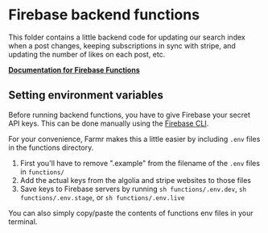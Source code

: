 # Firebase backend functions

This folder contains a little backend code for updating our search index when a post changes, keeping subscriptions in sync with stripe, and updating the number of likes on each post, etc.

**[Documentation for Firebase Functions](https://firebase.google.com/docs/functions/)**

## Setting environment variables

Before running backend functions, you have to give Firebase your secret API keys. This can be done manually using the [Firebase CLI](https://firebase.google.com/docs/functions/config-env).

For your convenience, Farmr makes this a little easier by including `.env` files in the functions directory.

1. First you'll have to remove ".example" from the filename of the `.env` files in `functions/`
2. Add the actual keys from the algolia and stripe websites to those files
3. Save keys to Firebase servers by running `sh functions/.env.dev`, `sh functions/.env.stage`, or `sh functions/.env.live`

You can also simply copy/paste the contents of functions env files in your terminal.
